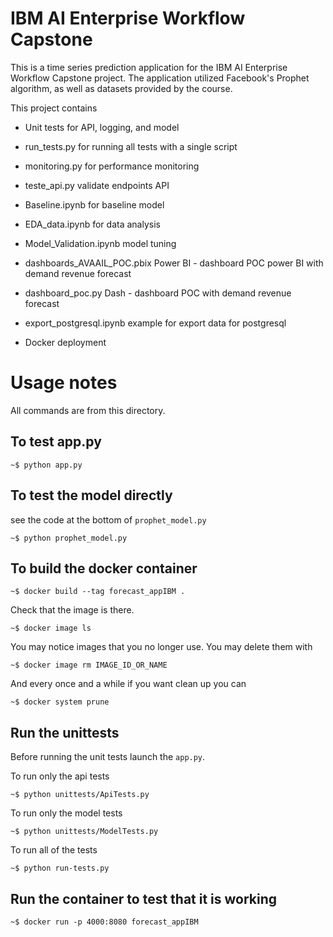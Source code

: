 # IBM AI Enterprise Workflow Capstone
This is a time series prediction application for the IBM AI Enterprise Workflow Capstone project. 
The application utilized Facebook's Prophet algorithm, as well as datasets provided by the course.

This project contains 
* Unit tests for API, logging, and model
* run_tests.py for running all tests with a single script
* monitoring.py for performance monitoring
* teste_api.py validate endpoints API
* Baseline.ipynb for baseline model 
* EDA_data.ipynb for data analysis
* Model_Validation.ipynb model tuning
* dashboards_AVAAIL_POC.pbix Power BI - dashboard POC power BI with demand revenue forecast
* dashboard_poc.py Dash - dashboard  POC with demand revenue forecast

* export_postgresql.ipynb  example for export data for postgresql

* Docker deployment

Usage notes
===============

All commands are from this directory.

To test app.py
---------------------

    ~$ python app.py
    
To test the model directly
----------------------------

see the code at the bottom of `prophet_model.py`

    ~$ python prophet_model.py

To build the docker container
--------------------------------

    ~$ docker build --tag forecast_appIBM .

Check that the image is there.

    ~$ docker image ls
    
You may notice images that you no longer use. You may delete them with

    ~$ docker image rm IMAGE_ID_OR_NAME

And every once and a while if you want clean up you can

    ~$ docker system prune


Run the unittests
-------------------

Before running the unit tests launch the `app.py`.

To run only the api tests

    ~$ python unittests/ApiTests.py

To run only the model tests

    ~$ python unittests/ModelTests.py


To run all of the tests

    ~$ python run-tests.py

Run the container to test that it is working
----------------------------------------------    

    ~$ docker run -p 4000:8080 forecast_appIBM



